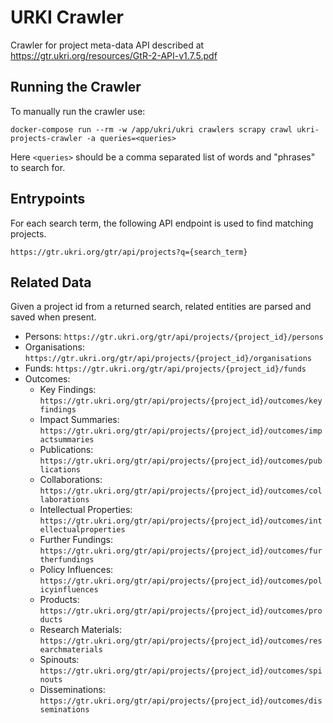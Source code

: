# URKI Crawler

Crawler for project meta-data API described at https://gtr.ukri.org/resources/GtR-2-API-v1.7.5.pdf

## Running the Crawler

To manually run the crawler use:

`docker-compose run --rm -w /app/ukri/ukri crawlers scrapy crawl ukri-projects-crawler -a queries=<queries>`

Here `<queries>` should be a comma separated list of words and "phrases" to search for.

## Entrypoints

For each search term, the following API endpoint is used to find matching projects.

`https://gtr.ukri.org/gtr/api/projects?q={search_term}`

## Related Data

Given a project id from a returned search, related entities are parsed and saved when present.

- Persons: `https://gtr.ukri.org/gtr/api/projects/{project_id}/persons`
- Organisations: `https://gtr.ukri.org/gtr/api/projects/{project_id}/organisations`
- Funds: `https://gtr.ukri.org/gtr/api/projects/{project_id}/funds`
- Outcomes:
    * Key Findings: `https://gtr.ukri.org/gtr/api/projects/{project_id}/outcomes/keyfindings`
    * Impact Summaries: `https://gtr.ukri.org/gtr/api/projects/{project_id}/outcomes/impactsummaries`
    * Publications: `https://gtr.ukri.org/gtr/api/projects/{project_id}/outcomes/publications`
    * Collaborations: `https://gtr.ukri.org/gtr/api/projects/{project_id}/outcomes/collaborations`
    * Intellectual Properties: `https://gtr.ukri.org/gtr/api/projects/{project_id}/outcomes/intellectualproperties`
    * Further Fundings: `https://gtr.ukri.org/gtr/api/projects/{project_id}/outcomes/furtherfundings`
    * Policy Influences: `https://gtr.ukri.org/gtr/api/projects/{project_id}/outcomes/policyinfluences`
    * Products: `https://gtr.ukri.org/gtr/api/projects/{project_id}/outcomes/products`
    * Research Materials: `https://gtr.ukri.org/gtr/api/projects/{project_id}/outcomes/researchmaterials`
    * Spinouts: `https://gtr.ukri.org/gtr/api/projects/{project_id}/outcomes/spinouts`
    * Disseminations: `https://gtr.ukri.org/gtr/api/projects/{project_id}/outcomes/disseminations`

